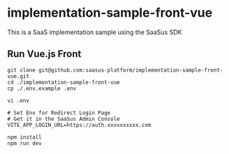 # implementation-sample-front-vue

This is a SaaS implementation sample using the SaaSus SDK

## Run Vue.js Front

```
git clone git@github.com:saasus-platform/implementation-sample-front-vue.git
cd ./implementation-sample-front-vue
cp ./.env.example .env
```

```
vi .env

# Set Env for Redirect Login Page
# Get it in the SaaSus Admin Console
VITE_APP_LOGIN_URL=https://auth.xxxxxxxxxx.com
```

```
npm install
npm run dev
```
